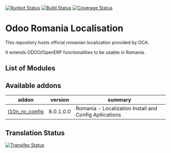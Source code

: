 [![Runbot Status](https://runbot.odoo-community.org/runbot/badge/flat/177/8.0.svg)](https://runbot.odoo-community.org/runbot/repo/github-com-oca-l10n-romania-177)
[![Build Status](https://travis-ci.org/OCA/l10n-romania.svg?branch=8.0)](https://travis-ci.org/OCA/l10n-romania)
[![Coverage Status](https://coveralls.io/repos/OCA/l10n-romania/badge.png?branch=8.0)](https://coveralls.io/r/OCA/l10n-romania?branch=8.0)

Odoo Romania Localisation
=========================

This repository hosts official romanian localization provided by OCA.

It extends ODOO/OpenERP functionalities to be usable in Romania.


List of Modules
---------------

[//]: # (addons)
Available addons
----------------
addon | version | summary
--- | --- | ---
[l10n_ro_config](l10n_ro_config/) | 8.0.1.0.0 | Romania - Localization Install and Config Apllications

[//]: # (end addons)

Translation Status
------------------
[![Transifex Status](https://www.transifex.com/projects/p/OCA-l10n-romania-8-0/chart/image_png)](https://www.transifex.com/projects/p/OCA-l10n-romania-8-0)
